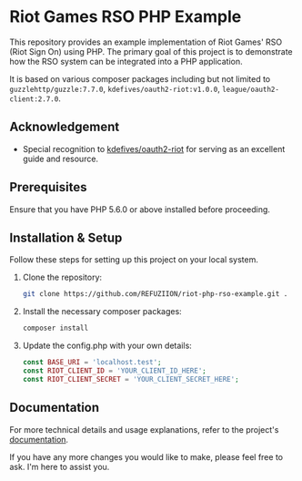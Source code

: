 # Riot Games RSO PHP Example

This repository provides an example implementation of Riot Games' RSO (Riot Sign On) using PHP. The primary goal of this project is to demonstrate how the RSO system can be integrated into a PHP application.

It is based on various composer packages including but not limited to `guzzlehttp/guzzle:7.7.0`, `kdefives/oauth2-riot:v1.0.0`, `league/oauth2-client:2.7.0`.

## Acknowledgement

-   Special recognition to [kdefives/oauth2-riot](https://github.com/kdefives/oauth2-riot) for serving as an excellent guide and resource.

## Prerequisites

Ensure that you have PHP 5.6.0 or above installed before proceeding.

## Installation & Setup

Follow these steps for setting up this project on your local system.

1.  Clone the repository:
    ```bash
    git clone https://github.com/REFUZIION/riot-php-rso-example.git .
    ```

2. Install the necessary composer packages:
    ```bash
    composer install
    ```
   
3. Update the config.php with your own details:
    ```php
    const BASE_URI = 'localhost.test';
    const RIOT_CLIENT_ID = 'YOUR_CLIENT_ID_HERE';
    const RIOT_CLIENT_SECRET = 'YOUR_CLIENT_SECRET_HERE';
   ```

## Documentation
For more technical details and usage explanations, refer to the project's [documentation](DOCS.md).

If you have any more changes you would like to make, please feel free to ask. I'm here to assist you.
